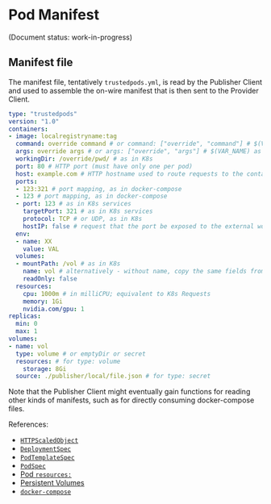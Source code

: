 # Pod Manifest

(Document status: work-in-progress)

## Manifest file

The manifest file, tentatively `trustedpods.yml`, is read by the Publisher Client and used to assemble the on-wire manifest that is then sent to the Provider Client.

```yaml
type: "trustedpods"
version: "1.0"
containers:
- image: localregistryname:tag
  command: override command # or command: ["override", "command"] # $(VAR_NAME) as in K8s -- ENTRYPOINT
  args: override args # or args: ["override", "args"] # $(VAR_NAME) as in K8s -- CMD
  workingDir: /override/pwd/ # as in K8s
  port: 80 # HTTP port (must have only one per pod)
  host: example.com # HTTP hostname used to route requests to the container (must have only one per pod)
  ports:
  - 123:321 # port mapping, as in docker-compose
  - 123 # port mapping, as in docker-compose
  - port: 123 # as in K8s services
    targetPort: 321 # as in K8s services
    protocol: TCP # or UDP, as in K8s
    hostIP: false # request that the port be exposed to the external world; otherwise it will be accessible only using k8s DNS
  env:
  - name: XX
    value: VAL
  volumes:
  - mountPath: /vol # as in K8s
    name: vol # alternatively - without name, copy the same fields from the volume definition here.
    readOnly: false
  resources:
    cpu: 1000m # in milliCPU; equivalent to K8s Requests
    memory: 1Gi
    nvidia.com/gpu: 1
replicas:
  min: 0
  max: 1
volumes:
- name: vol
  type: volume # or emptyDir or secret
  resources: # for type: volume
    storage: 8Gi
  source: ./publisher/local/file.json # for type: secret
```

Note that the Publisher Client might eventually gain functions for reading other kinds of manifests, such as for directly consuming docker-compose files.

References:
* [`HTTPScaledObject`](https://github.com/kedacore/http-add-on/blob/main/docs/ref/v0.3.0/http_scaled_object.md)
* [`DeploymentSpec`](https://kubernetes.io/docs/reference/kubernetes-api/workload-resources/deployment-v1/#DeploymentSpec)
* [`PodTemplateSpec`](https://kubernetes.io/docs/reference/kubernetes-api/workload-resources/pod-template-v1/#PodTemplateSpec)
* [`PodSpec`](https://kubernetes.io/docs/reference/kubernetes-api/workload-resources/pod-v1/#PodSpec)
* [Pod `resources:`](https://kubernetes.io/docs/concepts/configuration/manage-resources-containers/)
* [Persistent Volumes](https://kubernetes.io/docs/concepts/storage/persistent-volumes/)
* [`docker-compose`](https://docs.docker.com/compose/compose-file/compose-file-v3/)
